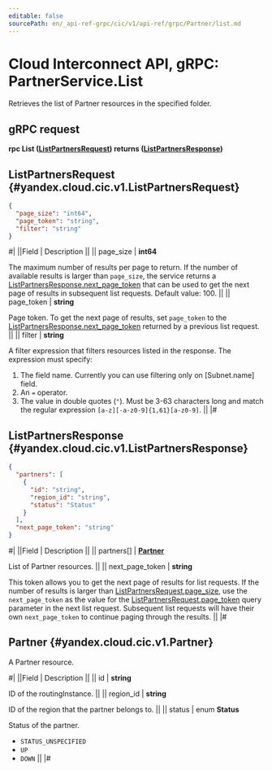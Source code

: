 ```yaml
---
editable: false
sourcePath: en/_api-ref-grpc/cic/v1/api-ref/grpc/Partner/list.md
---
```


# Cloud Interconnect API, gRPC: PartnerService.List

Retrieves the list of Partner resources in the specified folder.

## gRPC request

**rpc List ([ListPartnersRequest](#yandex.cloud.cic.v1.ListPartnersRequest)) returns ([ListPartnersResponse](#yandex.cloud.cic.v1.ListPartnersResponse))**

## ListPartnersRequest {#yandex.cloud.cic.v1.ListPartnersRequest}

```json
{
  "page_size": "int64",
  "page_token": "string",
  "filter": "string"
}
```

#|
||Field | Description ||
|| page_size | **int64**

The maximum number of results per page to return. If the number of available
results is larger than `page_size`,
the service returns a [ListPartnersResponse.next_page_token](#yandex.cloud.cic.v1.ListPartnersResponse)
that can be used to get the next page of results in subsequent list requests. Default value: 100. ||
|| page_token | **string**

Page token. To get the next page of results, set `page_token` to the
[ListPartnersResponse.next_page_token](#yandex.cloud.cic.v1.ListPartnersResponse) returned by a previous list request. ||
|| filter | **string**

A filter expression that filters resources listed in the response.
The expression must specify:
1. The field name. Currently you can use filtering only on [Subnet.name] field.
2. An `=` operator.
3. The value in double quotes (`"`). Must be 3-63 characters long and match the regular expression `[a-z][-a-z0-9]{1,61}[a-z0-9]`. ||
|#

## ListPartnersResponse {#yandex.cloud.cic.v1.ListPartnersResponse}

```json
{
  "partners": [
    {
      "id": "string",
      "region_id": "string",
      "status": "Status"
    }
  ],
  "next_page_token": "string"
}
```

#|
||Field | Description ||
|| partners[] | **[Partner](#yandex.cloud.cic.v1.Partner)**

List of Partner resources. ||
|| next_page_token | **string**

This token allows you to get the next page of results for list requests. If the number of results
is larger than [ListPartnersRequest.page_size](#yandex.cloud.cic.v1.ListPartnersRequest), use
the `next_page_token` as the value
for the [ListPartnersRequest.page_token](#yandex.cloud.cic.v1.ListPartnersRequest) query parameter
in the next list request. Subsequent list requests will have their own
`next_page_token` to continue paging through the results. ||
|#

## Partner {#yandex.cloud.cic.v1.Partner}

A Partner resource.

#|
||Field | Description ||
|| id | **string**

ID of the routingInstance. ||
|| region_id | **string**

ID of the region that the partner belongs to. ||
|| status | enum **Status**

Status of the partner.

- `STATUS_UNSPECIFIED`
- `UP`
- `DOWN` ||
|#